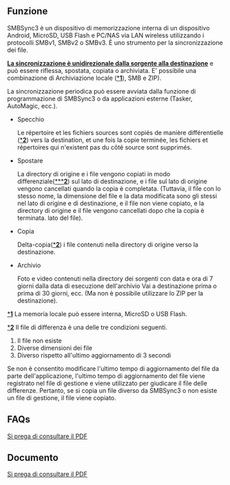 ## Funzione

SMBSync3 è un dispositivo di memorizzazione interna di un dispositivo Android, MicroSD, USB Flash e PC/NAS via LAN wireless utilizzando i protocolli SMBv1, SMBv2 o SMBv3. È uno strumento per la sincronizzazione dei file. 

<u>**La sincronizzazione è unidirezionale dalla sorgente alla destinazione**</u> e può essere riflessa, spostata, copiata o archiviata. E' possibile una combinazione di Archiviazione locale (<u>***1**</u>), SMB e ZIP).  

La sincronizzazione periodica può essere avviata dalla funzione di programmazione di SMBSync3 o da applicazioni esterne (Tasker, AutoMagic, ecc.).

- Specchio

  Le répertoire et les fichiers sources sont copiés de manière différentielle (<u>***2**</u>) vers la destination, et une fois la copie terminée, les fichiers et répertoires qui n'existent pas du côté source sont supprimés.

- Spostare

  La directory di origine e i file vengono copiati in modo differenziale(<u>*****2**</u>) sul lato di destinazione, e i file sul lato di origine vengono cancellati quando la copia è completata. (Tuttavia, il file con lo stesso nome, la dimensione del file e la data modificata sono gli stessi nel lato di origine e di destinazione, e il file non viene copiato, e la directory di origine e il file vengono cancellati dopo che la copia è terminata. lato del file).

- Copia

  Delta-copia(<u>***2**</u>) i file contenuti nella directory di origine verso la destinazione.

- Archivio

  Foto e video contenuti nella directory dei sorgenti con data e ora di 7 giorni dalla data di esecuzione dell'archivio Vai a destinazione prima o prima di 30 giorni, ecc. (Ma non è possibile utilizzare lo ZIP per la destinazione).

<u>***1**</u> La memoria locale può essere interna, MicroSD o USB Flash. 

<u>***2**</u> Il file di differenza è una delle tre condizioni seguenti.  

1. Il file non esiste  
2. Diverse dimensioni dei file  
3. Diverso rispetto all'ultimo aggiornamento di 3 secondi

Se non è consentito modificare l'ultimo tempo di aggiornamento del file da parte dell'applicazione, l'ultimo tempo di aggiornamento del file viene registrato nel file di gestione e viene utilizzato per giudicare il file delle differenze. Pertanto, se si copia un file diverso da SMBSync3 o non esiste un file di gestione, il file viene copiato.

## FAQs

[Si prega di consultare il PDF](https://drive.google.com/file/d/1v4-EIWuucUErSg9uYZtycsGGn9o-T_2t/view?usp=sharing)

## Documento

[Si prega di consultare il PDF](https://drive.google.com/file/d/1gIsulxyGBY-Fl0Ki7BJ50gPFWx0iQ9Tm/view?usp=sharing)